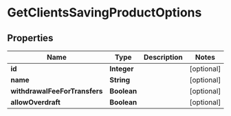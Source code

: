 
# GetClientsSavingProductOptions

## Properties
Name | Type | Description | Notes
------------ | ------------- | ------------- | -------------
**id** | **Integer** |  |  [optional]
**name** | **String** |  |  [optional]
**withdrawalFeeForTransfers** | **Boolean** |  |  [optional]
**allowOverdraft** | **Boolean** |  |  [optional]




